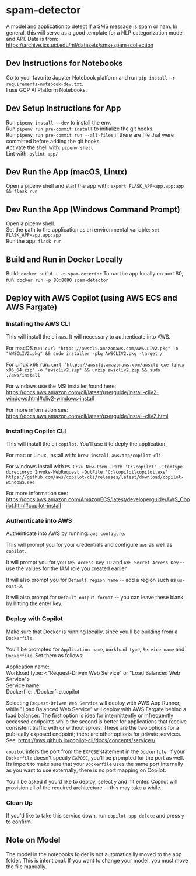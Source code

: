 # spam-detector

A model and application to detect if a SMS message is spam or ham. In general, this will serve as a good template for a NLP categorization model and API. Data is from: https://archive.ics.uci.edu/ml/datasets/sms+spam+collection

## Dev Instructions for Notebooks

Go to your favorite Jupyter Notebook platform and run `pip install -r requirements-notebook-dev.txt`.  
I use GCP AI Platform Notebooks.  

## Dev Setup Instructions for App
Run `pipenv install --dev` to install the env.  
Run `pipenv run pre-commit install` to initialize the git hooks.  
Run `pipenv run pre-commit run --all-files` if there are file that were committed before adding the git hooks.  
Activate the shell with: `pipenv shell`  
Lint with: `pylint app/`  

## Dev Run the App (macOS, Linux)
Open a pipenv shell and start the app with: `export FLASK_APP=app.app:app && flask run`

## Dev Run the App (Windows Command Prompt)
Open a pipenv shell.  
Set the path to the application as an environmental variable: `set FLASK_APP=app.app:app`  
Run the app:  `flask run`  

## Build and Run in Docker Locally
Build: `docker build . -t spam-detector`
To run the app locally on port 80, run: `docker run -p 80:8080 spam-detector`

## Deploy with AWS Copilot (using AWS ECS and AWS Fargate)

### Installing the AWS CLI

This will install the cli `aws`. It will necessary to authenticate into AWS.

For macOS run: `curl "https://awscli.amazonaws.com/AWSCLIV2.pkg" -o "AWSCLIV2.pkg" && sudo installer -pkg AWSCLIV2.pkg -target /`

For Linux x68 run: `curl "https://awscli.amazonaws.com/awscli-exe-linux-x86_64.zip" -o "awscliv2.zip" && unzip awscliv2.zip && sudo ./aws/install`

For windows use the MSI installer found here: https://docs.aws.amazon.com/cli/latest/userguide/install-cliv2-windows.html#cliv2-windows-install

For more information see: https://docs.aws.amazon.com/cli/latest/userguide/install-cliv2.html

### Installing Copilot CLI

This will install the cli `copilot`. You'll use it to deply the application.

For mac or Linux, install with: `brew install aws/tap/copilot-cli`

For windows install with `PS C:\> New-Item -Path 'C:\copilot' -ItemType directory; Invoke-WebRequest -OutFile 'C:\copilot\copilot.exe' https://github.com/aws/copilot-cli/releases/latest/download/copilot-windows.exe`

For more information see: https://docs.aws.amazon.com/AmazonECS/latest/developerguide/AWS_Copilot.html#copilot-install

### Authenticate into AWS
Authenticate into AWS by running: `aws configure`.  

This will prompt you for your credentials and configure `aws` as well as `copilot`.

It will prompt you for you `AWS Access Key ID` and `AWS Secret Access Key` -- use the values for the IAM role you created earlier.

It will also prompt you for `Default region name` -- add a region such as `us-east-2`.

It will also prompt for `Default output format` -- you can leave these blank by hitting the enter key.

### Deploy with Copilot

Make sure that Docker is running locally, since you'll be building from a `Dockerfile`.

You'll be prompted for `Application name`, `Workload type`, `Service name` and `Dockerfile`. Set them as follows:

Application name: <any name>  
Workload type: <"Request-Driven Web Service" or "Load Balanced Web Service">  
Service name: <any name>  
Dockerfile: ./Dockerfile.copilot  

Selecting `Request-Driven Web Service` will deploy with AWS App Runner, while "Load Balanced Web Service" will deploy with AWS Fargate behind a load balancer. The first option is idea for intermittently or infrequently accessed endpoints while the second is better for applications that receive consistent traffic with or without spikes. These are the two options for a publically exposed endpoint; there are other options for private services. See: https://aws.github.io/copilot-cli/docs/concepts/services/

`copilot` infers the port from the `EXPOSE` statement in the `Dockerfile`. If your `Dockerfile` doesn't specify `EXPOSE`, you'll be prompted for the port as well. Its import to make sure that your `Dockerfile` uses the same port internally as you want to use externally; there is no port mapping on Copilot.

You'll be asked if you'd like to deploy, select `y` and hit enter. Copilot will provision all of the required architecture -- this may take a while.

### Clean Up

If you'd like to take this service down, run `copilot app delete` and press `y` to confirm.

## Note on Model
The model in the notebooks folder is not automaticallly moved to the app folder. This is intentional. If you want to change your model, you must move the file manually.

